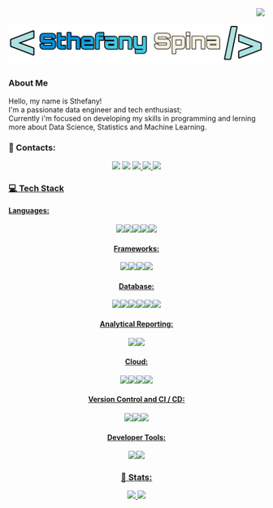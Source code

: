 <p align="right">
  <a href="https://visitorbadge.io/status?path=https%3A%2F%2Fgithub.com%2Fsthefanyspina"><img src="https://api.visitorbadge.io/api/visitors?path=https%3A%2F%2Fgithub.com%2Fsthefanyspina&style=for-the-badge&color=FFF9D0&logoColor=5AB2FF&logo=undefine"/></a>
</p>

<p align="center"><img src="https://github.com/sthefanyspina/sthefanyspina/blob/main/src/Picsart_24-05-15_14-48-19-560.png" width="600" /></p>

### About Me
<p>Hello, my name is Sthefany! </br>
I'm a passionate data engineer and tech enthusiast; </br>
Currently i'm focused on developing my skills in programming and lerning more about Data Science, Statistics and Machine Learning.<p/>

  
### 💬 Contacts:
<div align="center" >
<a href="https://www.linkedin.com/in/sthefany-spina-02bb11202" target="_blank"><img loading="lazy" src="https://img.shields.io/badge/linkedin-5AB2FF?style=for-the-badge&logoColor=FFF9D0&logo=linkedin"/></a> 
<a href = "mailto:sthefanyspina@gmail.com"><img loading="lazy" src="https://img.shields.io/badge/Gmail-5AB2FF?style=for-the-badge&logo=gmail&logoColor=FFF9D0" target="_blank"></a>
<a href="https://x.com/SSDataEng?t=K2PzUwo6HvP1jkxiXcIfyA&s=09/" target="blank"><img loading="lazy" src="https://img.shields.io/badge/X-5AB2FF?style=for-the-badge&logoColor=FFF9D0&logo=x" </a>
<a href="https://sthefanys-tech.vercel.app/" target="blank"><img loading="lazy" src="https://img.shields.io/badge/Portfolio-FF5722?style=for-the-badge&logoColor=FFF9D0&logo=x" </a>
<a href="https://dev.to/sthefanyspina" target="blank"><img loading="lazy" src="https://img.shields.io/badge/Dev.to-0A0A0A?style=for-the-badge&logoColor=FFF9D0&logo=x" </a>
</div>

### 💻 Tech Stack
<h4>Languages:</h4>
<div align="center" >
  <a href="" target="_blank"><img loading="lazy" src="https://img.shields.io/badge/html5-%23E34F26.svg?style=for-the-badge&logo=html5&logoColor=white"
  <a href="" target="_blank"><img loading="lazy" src="https://img.shields.io/badge/css3-%231572B6.svg?style=for-the-badge&logo=css3&logoColor=white" 
  <a href="" target="_blank"><img loading="lazy" src="https://img.shields.io/badge/javascript-%23323330.svg?style=for-the-badge&logo=javascript&logoColor=%23F7DF1E"
  <a href="" target="_blank"><img loading="lazy" src="https://img.shields.io/badge/python-3670A0?style=for-the-badge&logo=python&logoColor=ffdd54"
  <a href="" target="_blank"><img loading="lazy" src="https://img.shields.io/badge/R-276DC3?style=for-the-badge&logo=r&logoColor=white"
</div>

<h4>Frameworks:</h4>
<div align="center" >
  <a href="" target="_blank"><img loading="lazy" src=https://img.shields.io/badge/Pandas-150458?logo=pandas&logoColor=fff"
  <a href="" target="_blank"><img loading="lazy" src="https://img.shields.io/badge/django-%23092E20.svg?style=for-the-badge&logo=django&logoColor=white"
  <a href="" target="_blank"><img loading="lazy" src="https://img.shields.io/badge/flask-%23000.svg?style=for-the-badge&logo=flask&logoColor=white"
  <a href="" target="_blank"><img loading="lazy" src="https://img.shields.io/badge/node.js-6DA55F?style=for-the-badge&logo=node.js&logoColor=white"
</div>

<h4>Database:</h4>
<div align="center" >
<a href="" target="_blank"><img loading="lazy" src="https://img.shields.io/badge/MySQL-00000F?style=for-the-badge&logo=mysql&logoColor=white"
<a href="" target="_blank"><img loading="lazy" src="https://img.shields.io/badge/SQLite-000?style=for-the-badge&logo=sqlite&logoColor=07405E"
<a href="" target="_blank"><img loading="lazy" src="https://img.shields.io/badge/PostgreSQL-000?style=for-the-badge&logo=postgresql"
<a href="" target="_blank"><img loading="lazy" src="https://img.shields.io/badge/MongoDB-%234ea94b.svg?style=for-the-badge&logo=mongodb&logoColor=white"
<a href="" target="_blank"><img loading="lazy" src="https://img.shields.io/badge/redis-%23DD0031.svg?style=for-the-badge&logo=redis&logoColor=white"
<a href="" target="_blank"><img loading="lazy" src="https://img.shields.io/badge/cassandra-%231287B1.svg?style=for-the-badge&logo=apache-cassandra&logoColor=white"
</div>

<h4>Analytical Reporting:</h4>
<div align="center" >
<a href="" target="_blank"><img loading="lazy" src="https://custom-icon-badges.demolab.com/badge/Power%20BI-F1C912?logo=power-bi&logoColor=fff"
<a href="" target="_blank"><img loading="lazy" src="https://custom-icon-badges.demolab.com/badge/Tableau-0176D3?logo=tableau&logoColor=fff"
</div>

<h4>Cloud:</h4>
<div align="center" >
<a href="" target="_blank"><img loading="lazy" src="https://img.shields.io/badge/AWS-000.svg?style=for-the-badge&logo=amazon-aws&logoColor=white"
<a href="" target="_blank"><img loading="lazy" src="https://img.shields.io/badge/Azure-blue?style=for-the-badge&logo=microsoft%20azure&logoColor=blue&labelColor=FFFFFF&link=https%3A%2F%2Fimages.app.goo.gl%2FK7PN1jYJd57x4q7A8"
<a href="" target="_blank"><img loading="lazy" src="https://img.shields.io/badge/GoogleCloud-%234285F4.svg?style=for-the-badge&logo=google-cloud&logoColor=white"
<a href="" target="_blank"><img loading="lazy" src="https://img.shields.io/badge/vercel-%23000000.svg?style=for-the-badge&logo=vercel&logoColor=white"
</div>

<h4>Version Control and CI / CD:</h4>
  <div align="center" >
<a href="" target="_blank"><img loading="lazy" src="GitHub Actions](https://img.shields.io/badge/GitHub_Actions-2088FF?logo=github-actions&logoColor=white"
<a href="" target="_blank"><img loading="lazy" src="GitLab CI](https://img.shields.io/badge/GitLab%20CI-FC6D26?logo=gitlab&logoColor=fff"
<a href="" target="_blank"><img loading="lazy" src="https://img.shields.io/badge/GIT-E44C30?style=for-the-badge&logo=git&logoColor=white"
</div>

<h4>Developer Tools:</h4>
<div align="center" >
<a href="" target="_blank"><img loading="lazy" src="https://img.shields.io/badge/Vscode-007ACC?style=for-the-badge&logo=visual-studio-code&logoColor=white"
<a href="" target="_blank"><img loading="lazy" src="https://img.shields.io/badge/CodePen-white?&logo=codepen&logoColor=black"
</div>



### 🔭 Stats:
<div align="center">
  <p align="center"><img src="https://github-readme-stats.vercel.app/api/?username=sthefanyspina&style=for-the-badge&title_color=5AB2FF&text_color=41444B&bg_color=#FFFFFF&border_color=121111&show_icons=true&icon_color=5AB2FF&rank_icon=github"/>
  <img src="https://github-readme-stats.vercel.app/api/top-langs/?username=sthefanyspina&style=for-the-badge&title_color=5AB2FF&text_color=41444B&bg_color=#FFFFFF&border_color=121111&show_icons=true&icon_color=5AB2FF&rank_icon=github"/></p>
</div>
